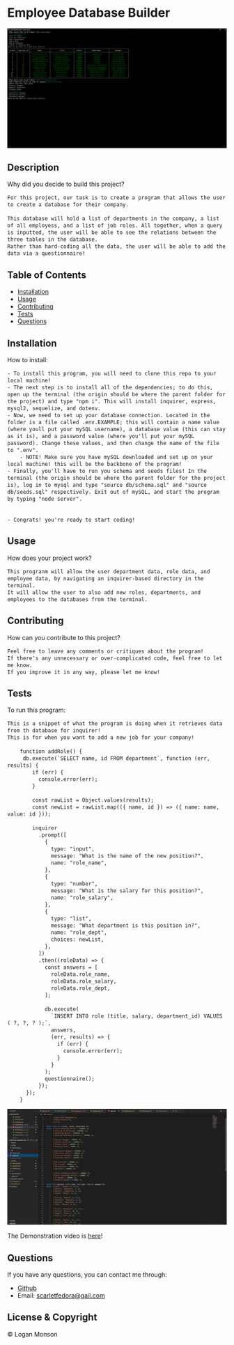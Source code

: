 # Employee Database Builder  

![A computer terminal running the database program.](./Assets/EDB_Program.png)

## Description

Why did you decide to build this project?

````
For this project, our task is to create a program that allows the user to create a database for their company.

This database will hold a list of departments in the company, a list of all employess, and a list of job roles. All together, when a query is inputted, the user will be able to see the relations between the three tables in the database.
Rather than hard-coding all the data, the user will be able to add the data via a questionnaire!
````

## Table of Contents

- [Installation](#installation)
- [Usage](#usage)
- [Contributing](#contributing)
- [Tests](#tests)
- [Questions](#questions)

## Installation

How to install:

````
- To install this program, you will need to clone this repo to your local machine!
- The next step is to install all of the dependencies; to do this, open up the terminal (the origin should be where the parent folder for the project) and type "npm i". This will install inquirer, express, mysql2, sequelize, and dotenv.
- Now, we need to set up your database connection. Located in the folder is a file called .env.EXAMPLE; this will contain a name value (where youll put your mySQL username), a database value (this can stay as it is), and a password value (where you'll put your mySQL password). Change these values, and then change the name of the file to ".env".
	- NOTE! Make sure you have mySQL downloaded and set up on your local machine! this will be the backbone of the program!
- Finally, you'll have to run you schema and seeds files! In the terminal (the origin should be where the parent folder for the project is), log in to mysql and type "source db/schema.sql" and "source db/seeds.sql" respectively. Exit out of mySQL, and start the program by typing "node server".


- Congrats! you're ready to start coding!
````

## Usage

How does your project work?

````
This progranm will allow the user department data, role data, and employee data, by navigating an inquirer-based directory in the terminal.
It will allow the user to also add new roles, departments, and employees to the databases from the terminal. 
````

## Contributing

How can you contribute to this project?

````
Feel free to leave any comments or critiques about the program!
If there's any unnecessary or over-complicated code, feel free to let me know.
If you improve it in any way, please let me know!

````

## Tests

To run this program:

````
This is a snippet of what the program is doing when it retrieves data from th database for inquirer!
This is for when you want to add a new job for your company!

	function addRole() {
 	 db.execute(`SELECT name, id FROM department`, function (err, results) {
    	if (err) {
    	  console.error(err);
	    }

	    const rawList = Object.values(results);
    	const newList = rawList.map(({ name, id }) => ({ name: name, value: id }));

	    inquirer
    	  .prompt([
        	{
	          type: "input",
    	      message: "What is the name of the new position?",
        	  name: "role_name",
	        },
    	    {
        	  type: "number",
	          message: "What is the salary for this position?",
    	      name: "role_salary",
        	},
	        {
	          type: "list",
    	      message: "What department is this position in?",
        	  name: "role_dept",
	          choices: newList,
    	    },
	      ])
    	  .then((roleData) => {
        	const answers = [
	          roleData.role_name,
    	      roleData.role_salary,
        	  roleData.role_dept,
	        ];

    	    db.execute(
        	  `INSERT INTO role (title, salary, department_id) VALUES ( ?, ?, ? );`,
	          answers,
    	      (err, results) => {
        	    if (err) {
            	  console.error(err);
	            }
    	      }
        	);
        	questionnaire();
	      });
	  });
	}

````

![The code written for the program; a behind-the-scenes!](./Assets/EDB_Code.png)

The Demonstration video is [here](https://youtu.be/HxhWU9zL_dA)!
## Questions

If you have any questions, you can contact me through:

- [Github](https://github.com/Loggamon)
- Email: scarletfedora@gail.com

## License & Copyright

© Logan Monson
